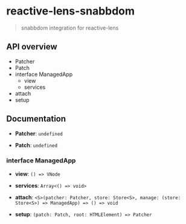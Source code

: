 # reactive-lens-snabbdom

> snabbdom integration for reactive-lens


## API overview
* Patcher
* Patch
* interface ManagedApp
  * view
  * services
* attach
* setup
## Documentation
* **Patcher**: `undefined`

  
* **Patch**: `undefined`

  
### interface ManagedApp


* **view**: `() => VNode`

  
* **services**: `Array<() => void>`

  
* **attach**: `<S>(patcher: Patcher, store: Store<S>, manage: (store: Store<S>) => ManagedApp) => () => void`

  
* **setup**: `(patch: Patch, root: HTMLElement) => Patcher`

  
